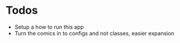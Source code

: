 # Todos 
* Setup a how to run this app
* Turn the comics in to configs and not classes, easier expansion
